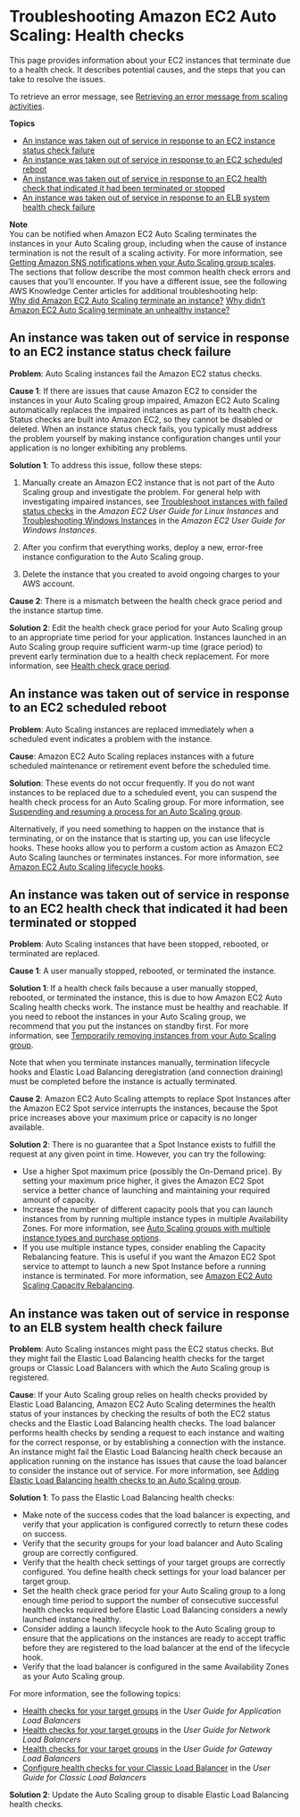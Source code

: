 # Troubleshooting Amazon EC2 Auto Scaling: Health checks<a name="ts-as-healthchecks"></a>

This page provides information about your EC2 instances that terminate due to a health check\. It describes potential causes, and the steps that you can take to resolve the issues\. 

To retrieve an error message, see [Retrieving an error message from scaling activities](CHAP_Troubleshooting.md#RetrievingErrors)\.

**Topics**
+ [An instance was taken out of service in response to an EC2 instance status check failure](#ts-failed-status-checks)
+ [An instance was taken out of service in response to an EC2 scheduled reboot](#ts-scheduled-maintenance)
+ [An instance was taken out of service in response to an EC2 health check that indicated it had been terminated or stopped](#ts-terminated-or-stopped)
+ [An instance was taken out of service in response to an ELB system health check failure](#ts-failed-elb-health-checks)

**Note**  
You can be notified when Amazon EC2 Auto Scaling terminates the instances in your Auto Scaling group, including when the cause of instance termination is not the result of a scaling activity\. For more information, see [Getting Amazon SNS notifications when your Auto Scaling group scales](ASGettingNotifications.md)\.   
The sections that follow describe the most common health check errors and causes that you'll encounter\. If you have a different issue, see the following AWS Knowledge Center articles for additional troubleshooting help:  
 [Why did Amazon EC2 Auto Scaling terminate an instance?](http://aws.amazon.com/premiumsupport/knowledge-center/auto-scaling-instance-how-terminated/) 
 [Why didn’t Amazon EC2 Auto Scaling terminate an unhealthy instance?](http://aws.amazon.com/premiumsupport/knowledge-center/auto-scaling-terminate-instance/) 

## An instance was taken out of service in response to an EC2 instance status check failure<a name="ts-failed-status-checks"></a>

**Problem**: Auto Scaling instances fail the Amazon EC2 status checks\. 

**Cause 1**: If there are issues that cause Amazon EC2 to consider the instances in your Auto Scaling group impaired, Amazon EC2 Auto Scaling automatically replaces the impaired instances as part of its health check\. Status checks are built into Amazon EC2, so they cannot be disabled or deleted\. When an instance status check fails, you typically must address the problem yourself by making instance configuration changes until your application is no longer exhibiting any problems\.

**Solution 1**: To address this issue, follow these steps:

1. Manually create an Amazon EC2 instance that is not part of the Auto Scaling group and investigate the problem\. For general help with investigating impaired instances, see [Troubleshoot instances with failed status checks](https://docs.aws.amazon.com/AWSEC2/latest/UserGuide/TroubleshootingInstances.html) in the *Amazon EC2 User Guide for Linux Instances* and [Troubleshooting Windows Instances](https://docs.aws.amazon.com/AWSEC2/latest/WindowsGuide/troubleshooting-windows-instances.html) in the *Amazon EC2 User Guide for Windows Instances*\. 

1. After you confirm that everything works, deploy a new, error\-free instance configuration to the Auto Scaling group\.

1. Delete the instance that you created to avoid ongoing charges to your AWS account\. 

**Cause 2**: There is a mismatch between the health check grace period and the instance startup time\.

**Solution 2**: Edit the health check grace period for your Auto Scaling group to an appropriate time period for your application\. Instances launched in an Auto Scaling group require sufficient warm\-up time \(grace period\) to prevent early termination due to a health check replacement\. For more information, see [Health check grace period](healthcheck.md#health-check-grace-period)\. 

## An instance was taken out of service in response to an EC2 scheduled reboot<a name="ts-scheduled-maintenance"></a>

**Problem**: Auto Scaling instances are replaced immediately when a scheduled event indicates a problem with the instance\.

**Cause**: Amazon EC2 Auto Scaling replaces instances with a future scheduled maintenance or retirement event before the scheduled time\.

**Solution**: These events do not occur frequently\. If you do not want instances to be replaced due to a scheduled event, you can suspend the health check process for an Auto Scaling group\. For more information, see [Suspending and resuming a process for an Auto Scaling group](as-suspend-resume-processes.md)\. 

Alternatively, if you need something to happen on the instance that is terminating, or on the instance that is starting up, you can use lifecycle hooks\. These hooks allow you to perform a custom action as Amazon EC2 Auto Scaling launches or terminates instances\. For more information, see [Amazon EC2 Auto Scaling lifecycle hooks](lifecycle-hooks.md)\. 

## An instance was taken out of service in response to an EC2 health check that indicated it had been terminated or stopped<a name="ts-terminated-or-stopped"></a>

**Problem**: Auto Scaling instances that have been stopped, rebooted, or terminated are replaced\. 

**Cause 1**: A user manually stopped, rebooted, or terminated the instance\.

**Solution 1**: If a health check fails because a user manually stopped, rebooted, or terminated the instance, this is due to how Amazon EC2 Auto Scaling health checks work\. The instance must be healthy and reachable\. If you need to reboot the instances in your Auto Scaling group, we recommend that you put the instances on standby first\. For more information, see [Temporarily removing instances from your Auto Scaling group](as-enter-exit-standby.md)\. 

Note that when you terminate instances manually, termination lifecycle hooks and Elastic Load Balancing deregistration \(and connection draining\) must be completed before the instance is actually terminated\.

**Cause 2**: Amazon EC2 Auto Scaling attempts to replace Spot Instances after the Amazon EC2 Spot service interrupts the instances, because the Spot price increases above your maximum price or capacity is no longer available\. 

**Solution 2**: There is no guarantee that a Spot Instance exists to fulfill the request at any given point in time\. However, you can try the following:
+ Use a higher Spot maximum price \(possibly the On\-Demand price\)\. By setting your maximum price higher, it gives the Amazon EC2 Spot service a better chance of launching and maintaining your required amount of capacity\.
+ Increase the number of different capacity pools that you can launch instances from by running multiple instance types in multiple Availability Zones\. For more information, see [Auto Scaling groups with multiple instance types and purchase options](ec2-auto-scaling-mixed-instances-groups.md)\.
+ If you use multiple instance types, consider enabling the Capacity Rebalancing feature\. This is useful if you want the Amazon EC2 Spot service to attempt to launch a new Spot Instance before a running instance is terminated\. For more information, see [Amazon EC2 Auto Scaling Capacity Rebalancing](ec2-auto-scaling-capacity-rebalancing.md)\.

## An instance was taken out of service in response to an ELB system health check failure<a name="ts-failed-elb-health-checks"></a>

**Problem**: Auto Scaling instances might pass the EC2 status checks\. But they might fail the Elastic Load Balancing health checks for the target groups or Classic Load Balancers with which the Auto Scaling group is registered\. 

**Cause**: If your Auto Scaling group relies on health checks provided by Elastic Load Balancing, Amazon EC2 Auto Scaling determines the health status of your instances by checking the results of both the EC2 status checks and the Elastic Load Balancing health checks\. The load balancer performs health checks by sending a request to each instance and waiting for the correct response, or by establishing a connection with the instance\. An instance might fail the Elastic Load Balancing health check because an application running on the instance has issues that cause the load balancer to consider the instance out of service\. For more information, see [Adding Elastic Load Balancing health checks to an Auto Scaling group](as-add-elb-healthcheck.md)\. 

**Solution 1**: To pass the Elastic Load Balancing health checks: 
+ Make note of the success codes that the load balancer is expecting, and verify that your application is configured correctly to return these codes on success\. 
+ Verify that the security groups for your load balancer and Auto Scaling group are correctly configured\. 
+ Verify that the health check settings of your target groups are correctly configured\. You define health check settings for your load balancer per target group\. 
+ Set the health check grace period for your Auto Scaling group to a long enough time period to support the number of consecutive successful health checks required before Elastic Load Balancing considers a newly launched instance healthy\.
+ Consider adding a launch lifecycle hook to the Auto Scaling group to ensure that the applications on the instances are ready to accept traffic before they are registered to the load balancer at the end of the lifecycle hook\.
+ Verify that the load balancer is configured in the same Availability Zones as your Auto Scaling group\.

For more information, see the following topics:
+ [Health checks for your target groups](https://docs.aws.amazon.com/elasticloadbalancing/latest/application/target-group-health-checks.html) in the *User Guide for Application Load Balancers*
+ [Health checks for your target groups](https://docs.aws.amazon.com/elasticloadbalancing/latest/network/target-group-health-checks.html) in the *User Guide for Network Load Balancers*
+ [Health checks for your target groups](https://docs.aws.amazon.com/elasticloadbalancing/latest/gateway/health-checks.html) in the *User Guide for Gateway Load Balancers*
+ [Configure health checks for your Classic Load Balancer](https://docs.aws.amazon.com/elasticloadbalancing/latest/classic/elb-healthchecks.html) in the *User Guide for Classic Load Balancers*

**Solution 2**: Update the Auto Scaling group to disable Elastic Load Balancing health checks\.